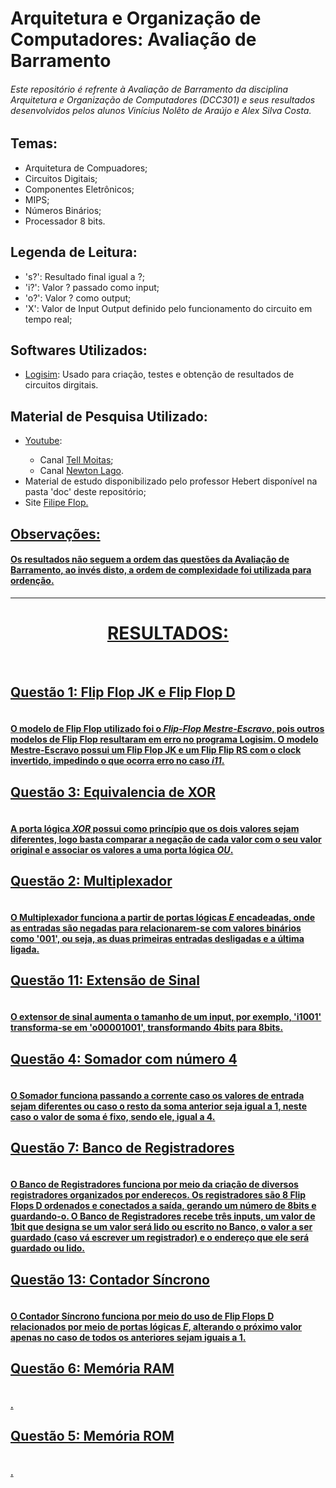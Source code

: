 <h1>Arquitetura e Organização de Computadores: Avaliação de Barramento</h1>
<h6>Este repositório é refrente à Avaliação de Barramento da disciplina Arquitetura e Organização de Computadores (DCC301) e seus resultados desenvolvidos pelos alunos Vinícius Nolêto de Araújo e Alex Silva Costa.</h6>
<h2>Temas:</h2>
<ul>
<li>Arquitetura de Compuadores;</li>
<li>Circuitos Digitais;</li>
<li>Componentes Eletrônicos;</li>
<li>MIPS;</li>
<li>Números Binários;</li>
<li>Processador 8 bits.</li>
</ul>
<h2>Legenda de Leitura:</h2>
<ul>
<li>'s?': Resultado final igual a ?;</li>
<li>'i?': Valor ? passado como input;</li> 
<li>'o?': Valor ? como output;</li>
<li>'X': Valor de Input Output definido pelo funcionamento do circuito em tempo real;</li>
</ul>
<h2>Softwares Utilizados:</h2>
<ul>
<li><a href='http://www.cburch.com/logisim/pt/index.html'>Logisim</a>: Usado para criação, testes e obtenção de resultados de circuitos dirgitais.</li>
</ul>
<h2>Material de Pesquisa Utilizado:</h2>
<ul>
<li><a href='https://www.youtube.com/'>Youtube</a>:</li>
<ul>
<li>Canal <a href='https://www.youtube.com/@tellmoitas9661'>Tell Moitas</a>;</li>
<li>Canal <a href='https://www.youtube.com/@newtonlago7665'>Newton Lago</a>.</li>
</ul>
<li>Material de estudo disponibilizado pelo professor Hebert disponível na pasta 'doc' deste repositório;</li>
<li>Site <a href='https://www.filipeflop.com/blog/entendendo-o-flip-flops/'>Filipe Flop.</li>
</ul>
<h2>Observações:</h2>
<h4>Os resultados não seguem a ordem das questões da Avaliação de Barramento, ao invés disto, a ordem de complexidade foi utilizada para ordenção.</h4>
<hr>
<h1 align='center'>RESULTADOS:</h1>
<br>
<h2>Questão 1: Flip Flop JK e Flip Flop D</h2>
<img>
<h4>O modelo de Flip Flop utilizado foi o <i>Flip-Flop Mestre-Escravo</i>, pois outros modelos de Flip Flop resultaram em erro no programa Logisim. O modelo Mestre-Escravo possui um Flip Flop JK e um Flip Flip RS com o clock invertido, impedindo o que ocorra erro no caso <i>i11</i>.</h4>
<h2>Questão 3: Equivalencia de XOR</h2>
<img>
<h4>A porta lógica <i>XOR</i> possui como princípio que os dois valores sejam diferentes, logo basta comparar a negação de cada valor com o seu valor original e associar os valores a uma porta lógica <i>OU</i>.</h4>
<h2>Questão 2: Multiplexador</h2>
<img>
<h4>O Multiplexador funciona a partir de portas lógicas <i>E</i> encadeadas, onde as entradas são negadas para relacionarem-se com valores binários como '001', ou seja, as duas primeiras entradas desligadas e a última ligada.</h4>
<h2>Questão 11: Extensão de Sinal</h2>
<img>
<h4>O extensor de sinal aumenta o tamanho de um input, por exemplo, 'i1001' transforma-se em 'o00001001', transformando 4bits para 8bits.</h4>
<h2>Questão 4: Somador com número 4</h2>
<img>
<h4>O Somador funciona passando a corrente caso os valores de entrada sejam diferentes ou caso o resto da soma anterior seja igual a 1, neste caso o valor de soma é fixo, sendo ele, igual a 4.</h4>
<h2>Questão 7: Banco de Registradores</h2>
<img>
<h4>O Banco de Registradores funciona por meio da criação de diversos registradores organizados por endereços. Os registradores são 8 Flip Flops D ordenados e conectados a saída, gerando um número de 8bits e guardando-o. O Banco de Registradores recebe três inputs, um valor de 1bit que designa se um valor será lido ou escrito no Banco, o valor a ser guardado (caso vá escrever um registrador) e o endereço que ele será guardado ou lido.</h4>
<h2>Questão 13: Contador Síncrono</h2>
<img>
<h4>O Contador Síncrono funciona por meio do uso de Flip Flops D relacionados por meio de portas lógicas <i>E</i>, alterando o próximo valor apenas no caso de todos os anteriores sejam iguais a 1.</h4>
  <h2>Questão 6: Memória RAM</h2>
<img>
<h4>.</h4>
  <h2>Questão 5: Memória ROM</h2>
<img>
<h4>.</h4>
